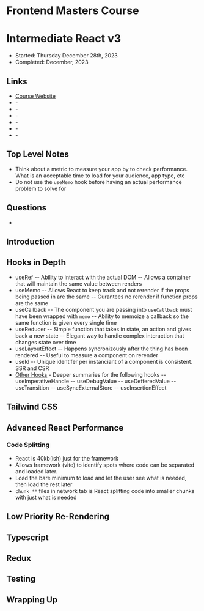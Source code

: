 # Frontend Masters Course

# Intermediate React v3

- Started: Thursday December 28th, 2023
- Completed: December, 2023

## Links

- [Course Website](https://react-v8.holt.courses/lessons/intermediate-react-v5/welcome-to-intermediate-react-v5)
- []() -
- []() -
- []() -
- []() -
- []() -
- []() -

## Top Level Notes
- Think about a metric to measure your app by to check performance. What is an acceptable time to load for your audience, app type, etc
- Do not use the `useMemo` hook before having an actual performance problem to solve for

## Questions

-

## Introduction

## Hooks in Depth

- useRef
  -- Ability to interact with the actual DOM
  -- Allows a container that will maintain the same value between renders
- useMemo
  -- Allows React to keep track and not rerender if the props being passed in are the same
  -- Gurantees no rerender if function props are the same
- useCallback
  -- The component you are passing into `useCallback` must have been wrapped with `memo`
  -- Ability to memoize a callback so the same function is given every single time
- useReducer
  -- Simple function that takes in state, an action and gives back a new state
  -- Elegant way to handle complex interaction that changes state over time
- useLayoutEffect
  -- Happens syncronizously after the thing has been rendered
  -- Useful to measure a component on rerender
- useId
  -- Unique identifer per instanciant of a component is consistent. SSR and CSR
- [Other Hooks](https://react-v8.holt.courses/lessons/hooks-in-depth/others) - Deeper summaries for the following hooks
  -- useImperativeHandle
  -- useDebugValue
  -- useDefferedValue
  -- useTransition
  -- useSyncExternalStore
  -- useInsertionEffect

## Tailwind CSS

## Advanced React Performance
### Code Splitting
- React is 40kb(ish) just for the framework
- Allows framework (vite) to identify spots where code can be separated and loaded later. 
- Load the bare minimum to load and let the user see what is needed, then load the rest later
- `chunk_**` files in network tab is React splitting code into smaller chunks with just what is needed
## Low Priority Re-Rendering

## Typescript

## Redux

## Testing

## Wrapping Up

